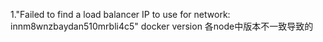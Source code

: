 1."Failed to find a load balancer IP to use for network: innm8wnzbaydan510mrbli4c5" 
docker version 各node中版本不一致导致的 
